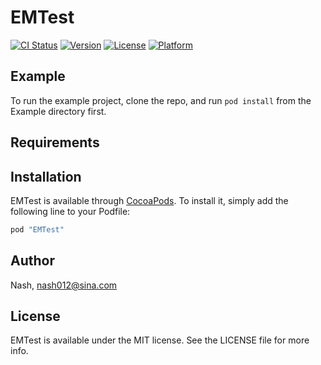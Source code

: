 # EMTest

[![CI Status](http://img.shields.io/travis/Nash/EMTest.svg?style=flat)](https://travis-ci.org/Nash/EMTest)
[![Version](https://img.shields.io/cocoapods/v/EMTest.svg?style=flat)](http://cocoapods.org/pods/EMTest)
[![License](https://img.shields.io/cocoapods/l/EMTest.svg?style=flat)](http://cocoapods.org/pods/EMTest)
[![Platform](https://img.shields.io/cocoapods/p/EMTest.svg?style=flat)](http://cocoapods.org/pods/EMTest)

## Example

To run the example project, clone the repo, and run `pod install` from the Example directory first.

## Requirements

## Installation

EMTest is available through [CocoaPods](http://cocoapods.org). To install
it, simply add the following line to your Podfile:

```ruby
pod "EMTest"
```

## Author

Nash, nash012@sina.com

## License

EMTest is available under the MIT license. See the LICENSE file for more info.
